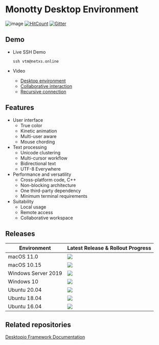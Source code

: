 # Monotty Desktop Environment

![image](https://dice.netxs.online/cloud/vtm/mde_banner_v1.05.png)
[![HitCount](https://views.whatilearened.today/views/github/netxs-group/VTM.svg)](https://github.com/netxs-group/VTM)
[![Gitter](https://badges.gitter.im/netxs-group/VTM.svg)](https://gitter.im/netxs-group/VTM?utm_source=badge&utm_medium=badge&utm_campaign=pr-badge)

## Demo
- Live SSH Demo  
    
     `ssh vtm@netxs.online`  
      
- Video
  - [Desktop environment](https://youtu.be/fLumnSctakY)
  - [Collaborative interaction](https://youtu.be/0zU4e5Vam8c)
  - [Recursive connection](https://youtu.be/Fm5X75sO62c)

## Features
- User interface
  - True color
  - Kinetic animation
  - Multi-user aware
  - Mouse chording  
- Text processing
  - Unicode clustering
  - Multi-cursor workflow
  - Bidirectional text
  - UTF-8 Everywhere
- Performance and versatility
  - Cross-platform code, C++
  - Non-blocking architecture
  - One third-party dependency
  - Minimum terminal requirements
- Suitability
  - Local usage
  - Remote access
  - Сollaborative workspace

## Releases
| Environment         | Latest Release & Rollout Progress |
| --------------------|-----------------------------------|
| macOS 11.0          | [![](https://dice.netxs.online/cloud/vtm/status/macos-11.0)](https://github.com/netxs-group/VTM/releases)
| macOS 10.15         | [![](https://dice.netxs.online/cloud/vtm/status/macos-10.15)](https://github.com/netxs-group/VTM/releases)
| Windows Server 2019 | [![](https://dice.netxs.online/cloud/vtm/status/windows-2019)](https://github.com/netxs-group/VTM/releases)
| Windows 10          | [![](https://dice.netxs.online/cloud/vtm/status/windows-10)](https://github.com/netxs-group/VTM/releases)
| Ubuntu 20.04        | [![](https://dice.netxs.online/cloud/vtm/status/ubuntu-20)](https://github.com/netxs-group/VTM/releases)
| Ubuntu 18.04        | [![](https://dice.netxs.online/cloud/vtm/status/ubuntu-18)](https://github.com/netxs-group/VTM/releases)
| Ubuntu 16.04        | [![](https://dice.netxs.online/cloud/vtm/status/ubuntu-16)](https://github.com/netxs-group/VTM/releases) |

## Related repositories
[Desktopio Framework Documentation](https://github.com/netxs-group/Desktopio-Docs)
